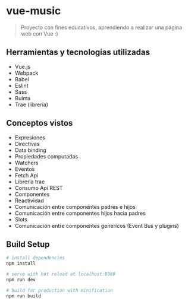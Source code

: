 # vue-music

> Proyecto con fines educativos, aprendiendo a realizar una página web con Vue :)

## Herramientas y tecnologías utilizadas

- Vue.js
- Webpack
- Babel
- Eslint
- Sass
- Bulma
- Trae (librería)

## Conceptos vistos

- Expresiones
- Directivas
- Data binding
- Propiedades computadas
- Watchers
- Eventos
- Fetch Api
- Librería trae
- Consumo Api REST
- Componentes
- Reactividad
- Comunicación entre componentes padres e hijos
- Comunicación entre componentes hijos hacia padres
- Slots
- Comunicación entre componentes genericos (Event Bus y plugins)

## Build Setup

``` bash
# install dependencies
npm install

# serve with hot reload at localhost:8080
npm run dev

# build for production with minification
npm run build
```
